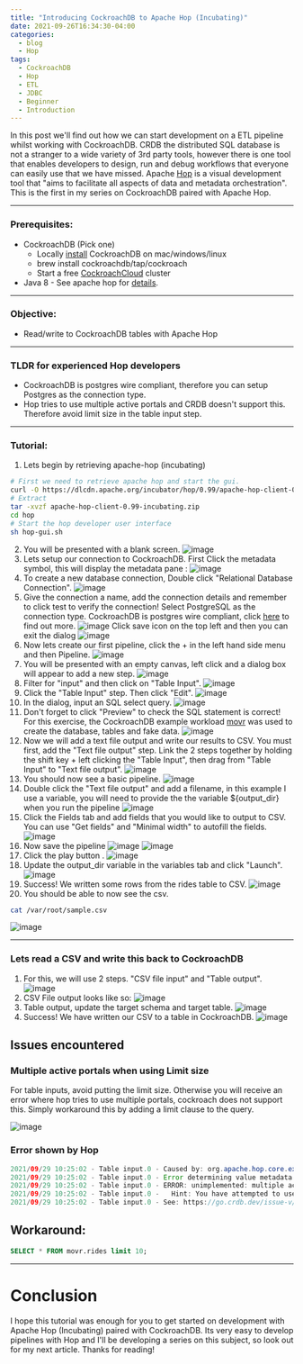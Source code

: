 ```yaml
---
title: "Introducing CockroachDB to Apache Hop (Incubating)"
date: 2021-09-26T16:34:30-04:00
categories:
  - blog
  - Hop
tags:
  - CockroachDB
  - Hop
  - ETL
  - JDBC
  - Beginner
  - Introduction
---
```


In this post we'll find out how we can start development on a ETL pipeline whilst working with CockroachDB.
CRDB the distributed SQL database is not a stranger to a wide variety of 3rd party tools, however there is one tool that enables developers to design, run and debug workflows that everyone can easily use that we have missed. Apache [Hop] is a visual development tool that "aims to facilitate all aspects of data and metadata orchestration".  This is the first in my series on CockroachDB paired with Apache Hop. 

[Hop]: https://hop.apache.org/

---
### Prerequisites: 
- CockroachDB (Pick one)
  - Locally [install] CockroachDB on mac/windows/linux
  - brew install cockroachdb/tap/cockroach
  - Start a free [CockroachCloud] cluster
- Java 8 - See apache hop for [details].

---
### Objective: 
- Read/write to CockroachDB tables with Apache Hop

---
### TLDR for experienced Hop developers
- CockroachDB is postgres wire compliant, therefore you can setup Postgres as the connection type.
- Hop tries to use multiple active portals and CRDB doesn't support this. Therefore avoid limit size in the table input step. 

---
### Tutorial:

1. Lets begin by retrieving apache-hop (incubating)
  ```bash
  # First we need to retrieve apache hop and start the gui.
  curl -O https://dlcdn.apache.org/incubator/hop/0.99/apache-hop-client-0.99-incubating.zip
  # Extract
  tar -xvzf apache-hop-client-0.99-incubating.zip
  cd hop
  # Start the hop developer user interface
  sh hop-gui.sh
  ```
2. You will be presented with a blank screen.
![image](/assets/images/blogpost1/Screenshot2021-09-28at12.27.03.png)
3. Lets setup our connection to CockroachDB. 
  First Click the metadata symbol, this will display the metadata pane : ![image](/assets/images/blogpost1/Screenshot2021-09-28at12.29.29.png)
4. To create a new database connection, Double click "Relational Database Connection".
  ![image](/assets/images/blogpost1/Screenshot2021-09-28at12.29.57.png)
5. Give the connection a name, add the connection details and remember to click test to verify the connection! Select PostgreSQL as the connection type. CockroachDB is postgres wire compliant, click [here] to find out more.
  ![image](/assets/images/blogpost1/Screenshot2021-09-28at12.33.53.png)
Click save icon on the top left and then you can exit the dialog ![image](/assets/images/blogpost1/Screenshot2021-09-28at12.36.25.png)
6.  Now lets create our first pipeline, click the + in the left hand side menu and then Pipeline.
![image](/assets/images/blogpost1/Screenshot2021-09-28at13.48.12.png)
7. You will be presented with an empty canvas, left click and a dialog box will appear to add a new step.
![image](/assets/images/blogpost1/Screenshot2021-09-28at13.49.00.png)
8. Filter for "input" and then click on "Table Input".
![image](/assets/images/blogpost1/table-input.png)
9. Click the "Table Input" step. Then click "Edit".
![image](/assets/images/blogpost1/edit.png)
10. In the dialog, input an SQL select query.
![image](/assets/images/blogpost1/Screenshot2021-09-28at13.51.22.png)
11. Don't forget to click "Preview" to check the SQL statement is correct! For this exercise, the CockroachDB example workload [movr] was used to create the database, tables and fake data. 
![image](/assets/images/blogpost1/Screenshot2021-09-28at14.03.32.png)
12. Now we will add a text file output and write our results to CSV. You must first, add the "Text file output" step. Link the 2 steps together by holding the shift key + left clicking the "Table Input", then drag from "Table Input" to "Text file output". 
![image](/assets/images/blogpost1/Screenshot2021-09-28at14.05.18.png)
13. You should now see a basic pipeline.
![image](/assets/images/blogpost1/Screenshot2021-09-28at14.06.04window.png)
14. Double click the "Text file output" and add a filename, in this example I use a variable, you will need to provide the the variable ${output_dir} when you run the pipeline
![image](/assets/images/blogpost1/variable_text_file_output.png)
15. Click the Fields tab and add fields that you would like to output to CSV. You can use "Get fields" and "Minimal width" to autofill the fields.
![image](/assets/images/blogpost1/csvfields.png)
16. Now save the pipeline ![image](/assets/images/blogpost1/Screenshot2021-09-28at12.36.25.png)
![image](/assets/images/blogpost1/Screenshot2021-09-28at14.08.08.png)
17. Click the play button .
![image](/assets/images/blogpost1/Screenshot2021-09-28at14.10.03.png)
18. Update the output_dir variable in the variables tab and click "Launch".
![image](/assets/images/blogpost1/launch.png)
19. Success! We written some rows from the rides table to CSV.
![image](/assets/images/blogpost1/Screenshot2021-09-28at14.14.45-success.png)
20. You should be able to now see the csv.
  ```bash
  cat /var/root/sample.csv
  ```
![image](/assets/images/blogpost1/Screenshot2021-09-28at14.15.53.png)

---
### Lets read a CSV and write this back to CockroachDB
1. For this, we will use 2 steps. "CSV file input" and "Table output".
![image](/assets/images/blogpost1/overview.png)
2. CSV File output looks like so:
![image](/assets/images/blogpost1/Screenshot2021-09-28at14.20.37.png)
3. Table output, update the target schema and target table.
![image](/assets/images/blogpost1/Screenshot2021-09-28at14.24.12.png)
4. Success! We have written our CSV to a table in CockroachDB.
![image](/assets/images/blogpost1/Screenshot2021-09-28at14.24.31.png)

## Issues encountered

### Multiple active portals when using Limit size

For table inputs, avoid putting the limit size. Otherwise you will receive an error where hop tries to use multiple portals, cockroach does not support this. Simply workaround this by adding a limit clause to the query.

![image](/assets/images/blogpost1/limit.png)

### Error shown by Hop
```Java
2021/09/29 10:25:02 - Table input.0 - Caused by: org.apache.hop.core.exception.HopDatabaseException: 
2021/09/29 10:25:02 - Table input.0 - Error determining value metadata from SQL resultset metadata
2021/09/29 10:25:02 - Table input.0 - ERROR: unimplemented: multiple active portals not supported
2021/09/29 10:25:02 - Table input.0 -   Hint: You have attempted to use a feature that is not yet implemented.
2021/09/29 10:25:02 - Table input.0 - See: https://go.crdb.dev/issue-v/40195/v21.1
```

## Workaround:
```sql
SELECT * FROM movr.rides limit 10;
```
---
# Conclusion

I hope this tutorial was enough for you to get started on development with Apache Hop (Incubating) paired with CockroachDB. Its very easy to develop pipelines with Hop and I'll be developing a series on this subject, so look out for my next article. Thanks for reading!


[install]: https://www.cockroachlabs.com/docs/v21.1/install-cockroachdb-linux 
[CockroachCloud]: https://cockroachlabs.cloud/signup
[movr]: https://www.cockroachlabs.com/docs/stable/cockroach-workload.html#movr-workload
[here]: https://www.cockroachlabs.com/docs/stable/postgresql-compatibility.html
[details]: https://hop.apache.org/manual/latest/getting-started/hop-download-install.html 